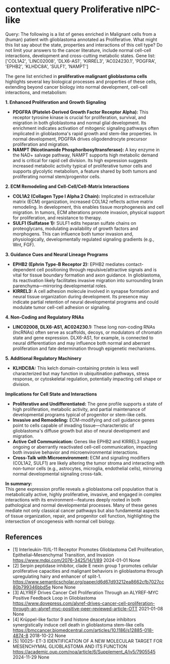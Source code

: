 # contextual query Proliferative nIPC-like

Query: The following is a list of genes enriched in Malignant cells from a (human) patient with glioblastoma  annotated as Proliferative.  What might this list say about the state, properties and interactions of this cell type?  Do not limit your answers to the cancer literature,  include normal cell-cell interactions, development and cross-cutting metabolic states.  Gene list: ['COL1A2', 'LINC02008', 'DLX6-AS1', 'KIRREL3', 'AC024230.1', 'PDGFRA', 'EPHB2', 'KLHDC8A', 'SULF1', 'NAMPT']

The gene list enriched in **proliferative malignant glioblastoma cells** highlights several key biological processes and properties of these cells, extending beyond cancer biology into normal development, cell-cell interactions, and metabolism:

**1. Enhanced Proliferation and Growth Signaling**
- **PDGFRA (Platelet-Derived Growth Factor Receptor Alpha):** This receptor tyrosine kinase is crucial for proliferation, survival, and migration in both glioblastoma and normal glial development. Its enrichment indicates activation of mitogenic signaling pathways often implicated in glioblastoma's rapid growth and stem-like properties. In normal development, PDGFRA drives oligodendrocyte precursor proliferation and migration.
- **NAMPT (Nicotinamide Phosphoribosyltransferase):** A key enzyme in the NAD+ salvage pathway, NAMPT supports high metabolic demand and is critical for rapid cell division. Its high expression suggests increased metabolic activity typical of proliferative tumor cells and supports glycolytic metabolism, a feature shared by both tumors and proliferating normal stem/progenitor cells.

**2. ECM Remodeling and Cell-Cell/Cell-Matrix Interactions**
- **COL1A2 (Collagen Type I Alpha 2 Chain):** Implicated in extracellular matrix (ECM) organization, increased COL1A2 reflects active matrix remodeling. In development, this enables tissue morphogenesis and cell migration. In tumors, ECM alterations promote invasion, physical support for proliferation, and resistance to therapy.
- **SULF1 (Sulfatase 1):** SULF1 edits heparan sulfate chains on proteoglycans, modulating availability of growth factors and morphogens. This can influence both tumor invasion and, physiologically, developmentally regulated signaling gradients (e.g., Wnt, FGF).

**3. Guidance Cues and Neural Lineage Programs**
- **EPHB2 (Ephrin Type-B Receptor 2):** EPHB2 mediates contact-dependent cell positioning through repulsive/attractive signals and is vital for tissue boundary formation and axon guidance. In glioblastoma, its reactivation likely facilitates invasive migration into surrounding brain parenchyma—mirroring developmental roles.
- **KIRREL3:** A cell adhesion molecule involved in synapse formation and neural tissue organization during development. Its presence may indicate partial retention of neural developmental programs and could modulate tumor cell-cell adhesion or signaling.

**4. Non-Coding and Regulatory RNAs**
- **LINC02008, DLX6-AS1, AC024230.1:** These long non-coding RNAs (lncRNAs) often serve as scaffolds, decoys, or modulators of chromatin state and gene expression. DLX6-AS1, for example, is connected to neural differentiation and may influence both normal and aberrant proliferation and fate determination through epigenetic mechanisms.

**5. Additional Regulatory Machinery**
- **KLHDC8A:** This kelch domain-containing protein is less well characterized but may function in ubiquitination pathways, stress response, or cytoskeletal regulation, potentially impacting cell shape or division.

**Implications for Cell State and Interactions**
- **Proliferative and Undifferentiated:** The gene profile supports a state of high proliferation, metabolic activity, and partial maintenance of developmental programs typical of progenitor or stem-like cells.
- **Invasive and Remodeling:** ECM-modifying and cell guidance genes point to cells capable of invading tissue—characteristic of glioblastoma's diffuse growth but also of neural development and migration.
- **Active Cell Communication:** Genes like EPHB2 and KIRREL3 suggest ongoing or aberrantly reactivated cell-cell communication, impacting both invasive behavior and microenvironmental interactions.
- **Cross-Talk with Microenvironment:** ECM and signaling modifiers (COL1A2, SULF1) are likely altering the tumor stroma and interacting with non-tumor cells (e.g., astrocytes, microglia, endothelial cells), mirroring normal developmental signaling cross-talk.

**In summary:**  
This gene expression profile reveals a glioblastoma cell population that is metabolically active, highly proliferative, invasive, and engaged in complex interactions with its environment—features deeply rooted in both pathological and normal developmental processes. Many of these genes mediate not only classical cancer pathways but also fundamental aspects of tissue organization, repair, and progenitor cell function, highlighting the intersection of oncogenesis with normal cell biology.



## References

- [1] Interleukin-11/IL-11 Receptor Promotes Glioblastoma Cell Proliferation, Epithelial–Mesenchymal Transition, and Invasion https://www.mdpi.com/2076-3425/14/1/89 2024-01-01 None
- [2] Serpin peptidase inhibitor, clade E nexin group 1 promotes cellular proliferative capacities and malignant behaviors in glioblastoma through upregulating hairy and enhancer of split-1. https://www.semanticscholar.org/paper/d6d67d93212ea8662cfb7027cc80b799346bbd5e None None
- [3] ALYREF Drives Cancer Cell Proliferation Through an ALYREF-MYC Positive Feedback Loop in Glioblastoma https://www.dovepress.com/alyref-drives-cancer-cell-proliferation-through-an-alyref-myc-positive-peer-reviewed-article-OTT 2021-01-08 None
- [4] Krüppel-like factor 9 and histone deacetylase inhibitors synergistically induce cell death in glioblastoma stem-like cells https://bmccancer.biomedcentral.com/articles/10.1186/s12885-018-4874-8 2018-10-22 None
- [5] 10025- ET-3 IDENTIFICATION OF A NEW MOLECULAR TARGET FOR MESENCHYMAL GLIOBLASTOMA AND ITS FUNCTION https://academic.oup.com/noa/article/6/Supplement_4/iv5/7905545 2024-11-29 None